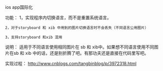 ios app国际化

功能： 
     1，实现程序内切换语言，而不是重置系统语言。

    2，对于storyboard 和 xib 中用到的图片切换语言时不会丢失（不同语言公用图片）

    3，支持storyboard 和xib 混用  

说明： 
    适用于不同语言使用相同图片在 sb 和 xib中。如果想不同语言使用不同图片在sb 和 xib 中的话，还是别折腾了吧。有那功夫还是直接在代码里写吧。


实现过程：
        http://www.cnblogs.com/tangbinblog/p/3972318.html
   

